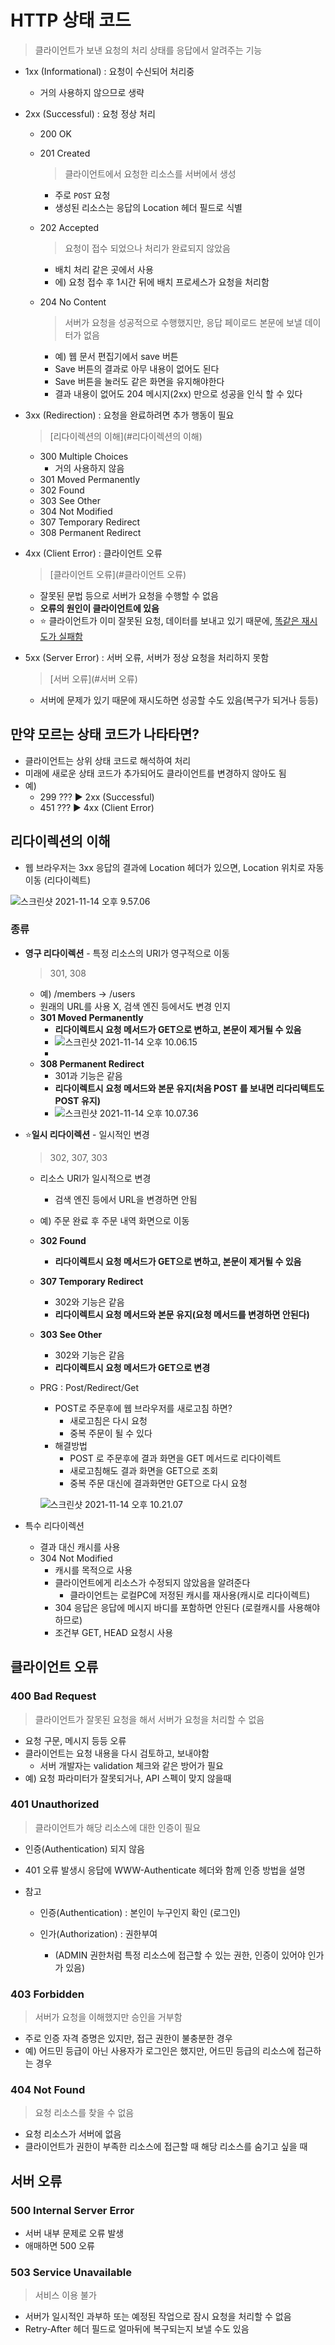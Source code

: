 # HTTP 상태 코드

> 클라이언트가 보낸 요청의 처리 상태를 응답에서 알려주는 기능



- 1xx (Informational) : 요청이 수신되어 처리중

  - 거의 사용하지 않으므로 생략

- 2xx (Successful) : 요청 정상 처리

  - 200 OK

  - 201 Created

    > 클라이언트에서 요청한 리소스를 서버에서 생성

    - 주로 `POST` 요청
    - 생성된 리소스는 응답의 Location 헤더 필드로 식별

  - 202 Accepted

    > 요청이 접수 되었으나 처리가 완료되지 않았음

    - 배치 처리 같은 곳에서 사용
    - 에) 요청 접수 후 1시간 뒤에 배치 프로세스가 요청을 처리함

  - 204 No Content

    > 서버가 요청을 성공적으로 수행했지만, 응답 페이로드 본문에 보낼 데이터가 없음

    - 예) 웹 문서 편집기에서 save 버튼
    - Save 버튼의 결과로 아무 내용이 없어도 된다
    - Save 버튼을 눌러도 같은 화면을 유지해야한다
    - 결과 내용이 없어도 204 메시지(2xx) 만으로 성공을 인식 할 수 있다

- 3xx (Redirection) : 요청을 완료하려면 추가 행동이 필요

  > [리다이렉션의 이해](#리다이렉션의 이해)

  - 300 Multiple Choices 
    - 거의 사용하지 않음
  - 301 Moved Permanently
  - 302 Found
  - 303 See Other
  - 304 Not Modified
  - 307 Temporary Redirect
  - 308 Permanent Redirect

- 4xx (Client Error) : 클라이언트 오류

  > [클라이언트 오류](#클라이언트 오류)

  -  잘못된 문법 등으로 서버가 요청을 수행할 수 없음
  - **오류의 원인이 클라이언트에 있음**
  - ⭐️ 클라이언트가 이미 잘못된 요청, 데이터를 보내고 있기 때문에, <u>똑같은 재시도가 실패함</u>

- 5xx (Server Error) : 서버 오류, 서버가 정상 요청을 처리하지 못함

  > [서버 오류](#서버 오류)

  - 서버에 문제가 있기 때문에 재시도하면 성공할 수도 있음(복구가 되거나 등등)





## 만약 모르는 상태 코드가 나타타면?

- 클라이언트는 상위 상태 코드로 해석하여 처리
- 미래에 새로운 상태 코드가 추가되어도 클라이언트를 변경하지 않아도 됨
- 예)
  - 299 ??? ▶️ 2xx (Successful)
  - 451 ??? ▶️ 4xx (Client Error)





## 리다이렉션의 이해

- 웹 브라우저는 3xx 응답의 결과에 Location 헤더가 있으면, Location 위치로 자동 이동 (리다이렉트)

![스크린샷 2021-11-14 오후 9.57.06](img/redirect.png)

### 종류

- **영구 리다이렉션** - 특정 리소스의 URI가 영구적으로 이동 

  > 301, 308

  - 예) /members -> /users
  - 원래의 URL를 사용 X, 검색 엔진 등에서도 변경 인지
  - **301 Moved Permanently**
    - **리다이렉트시 요청 메서드가 GET으로 변하고, 본문이 제거될 수 있음**
    - ![스크린샷 2021-11-14 오후 10.06.15](img/301.png)
    - 
  - **308 Permanent Redirect**
    - 301과 기능은 같음
    - **리다이렉트시 요청 메서드와 본문 유지(처음 POST 를 보내면 리다리텍트도 POST 유지)**
    - ![스크린샷 2021-11-14 오후 10.07.36](img/308.png)

- ⭐️**일시 리다이렉션** - 일시적인 변경

  > 302, 307, 303

  - 리소스 URI가 일시적으로 변경
    - 검색 엔진 등에서 URL을 변경하면 안됨

  - 예) 주문 완료 후 주문 내역 화면으로 이동

  - **302 Found**

    - **리다이렉트시 요청 메서드가 GET으로 변하고, 본문이 제거될 수 있음**

  - **307 Temporary Redirect**

    - 302와 기능은 같음
    - **리다이렉트시 요청 메서드와 본문 유지(요청 메서드를 변경하면 안된다)**

  - **303 See Other**

    - 302와 기능은 같음
    - **리다이렉트시 요청 메서드가 GET으로 변경**

  - PRG : Post/Redirect/Get

    - POST로 주문후에 웹 브라우저를 새로고침 하면?
      - 새로고침은 다시 요청
      - 중복 주문이 될 수 있다
    - 해결방법
      - POST 로 주문후에 결과 화면을 GET 메서드로 리다이렉트
      - 새로고침해도 결과 화면을 GET으로 조회
      - 중복 주문 대신에 결과화면만 GET으로 다시 요청

    ![스크린샷 2021-11-14 오후 10.21.07](img/PRG.png)

- 특수 리다이렉션

  - 결과 대신 캐시를 사용
  - 304 Not Modified
    - 캐시를 목적으로 사용
    - 클라이언트에게 리소스가 수정되지 않았음을 알려준다
      - 클라이언트는 로컬PC에 저정된 캐시를 재사용(캐시로 리다이렉트)
    - 304 응답은 응답에 메시지 바디를 포함하면 안된다 (로컬캐시를 사용해야 하므로)
    - 조건부 GET, HEAD 요청시 사용



## 클라이언트 오류

### **400 Bad Request**

> 클라이언트가 잘못된 요청을 해서 서버가 요청을 처리할 수 없음

- 요청 구문, 메시지 등등 오류
- 클라이언트는 요청 내용을 다시 검토하고, 보내야함
  - 서버 개발자는 validation 체크와 같은 방어가 필요
- 예) 요청 파라미터가 잘못되거나, API 스펙이 맞지 않을때



### **401 Unauthorized**

> 클라이언트가 해당 리소스에 대한 인증이 필요

- 인증(Authentication) 되지 않음

- 401 오류 발생시 응답에 WWW-Authenticate 헤더와 함께 인증 방법을 설명

- 참고

  - 인증(Authentication) : 본인이 누구인지 확인 (로그인)

  - 인가(Authorization) : 권한부여
    - (ADMIN 권한처럼 특정 리소스에 접근할 수 있는 권한, 인증이 있어야 인가가 있음)



### **403 Forbidden**

> 서버가 요청을 이해했지만 승인을 거부함

- 주로 인증 자격 증명은 있지만, 접근 권한이 불충분한 경우
-  예) 어드민 등급이 아닌 사용자가 로그인은 했지만, 어드민 등급의 리소스에 접근하는 경우



### **404 Not Found**

>  요청 리소스를 찾을 수 없음

- 요청 리소스가 서버에 없음
-  클라이언트가 권한이 부족한 리소스에 접근할 때 해당 리소스를 숨기고 싶을 때





## 서버 오류

### **500 Internal Server Error** 

- 서버 내부 문제로 오류 발생 
- 애매하면 500 오류



### **503 Service Unavailable**

> 서비스 이용 불가

- 서버가 일시적인 과부하 또는 예정된 작업으로 잠시 요청을 처리할 수 없음 
- Retry-After 헤더 필드로 얼마뒤에 복구되는지 보낼 수도 있음

